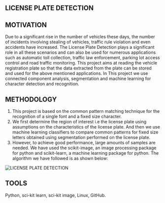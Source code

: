 ## LICENSE PLATE DETECTION

## MOTIVATION

Due to a significant rise in the number of vehicles these days, the number of incidents involving
stealing of vehicles, traffic rule violation and even accidents have increased. The License Plate
Detection plays a significant role in all these scenarios and can also be used for numerous
applications such as automatic toll collection, traffic law enforcement, parking lot access control
and road traffic monitoring. This project aims at reading the vehicle registration plate so that the
data extracted from the plate can be stored and used for the above mentioned applications. In
This project we use connected component analysis, segmentation and machine learning for
character detection and recognition.

## METHODOLOGY

1. This project is based on the common pattern matching technique for the recognition of a single
   font and a fixed size character. 
2. We first determine the region of interest i.e the license plate using
   assumptions on the characteristics of the license plate. And then we use machine learning
   classifiers to compare common patterns for fixed size letters obtained using segmentation
   performed on the license plate. 
3. However, to achieve good performance, large amounts of
  samples are needed. We have used the scikit-image, an image processing package for python
  and scikit-learn, a machine learning package for python. The algorithm we have followed is as
  shown below:
  
  ![LICENSE PLATE DETECTION](/images/algorithm.png)
  
  
  ## TOOLS
  Python, sci-kit learn, sci-kit image, Linux, GitHub.
